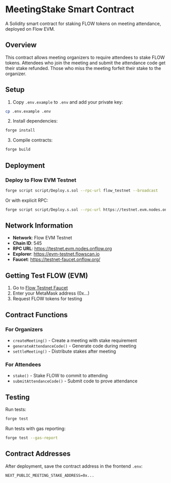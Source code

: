 # MeetingStake Smart Contract

A Solidity smart contract for staking FLOW tokens on meeting attendance, deployed on Flow EVM.

## Overview

This contract allows meeting organizers to require attendees to stake FLOW tokens. Attendees who join the meeting and submit the attendance code get their stake refunded. Those who miss the meeting forfeit their stake to the organizer.

## Setup

1. Copy `.env.example` to `.env` and add your private key:
```bash
cp .env.example .env
```

2. Install dependencies:
```bash
forge install
```

3. Compile contracts:
```bash
forge build
```

## Deployment

### Deploy to Flow EVM Testnet

```bash
forge script script/Deploy.s.sol --rpc-url flow_testnet --broadcast
```

Or with explicit RPC:
```bash
forge script script/Deploy.s.sol --rpc-url https://testnet.evm.nodes.onflow.org --broadcast
```

## Network Information

- **Network**: Flow EVM Testnet
- **Chain ID**: 545
- **RPC URL**: https://testnet.evm.nodes.onflow.org
- **Explorer**: https://evm-testnet.flowscan.io
- **Faucet**: https://testnet-faucet.onflow.org/

## Getting Test FLOW (EVM)

1. Go to [Flow Testnet Faucet](https://testnet-faucet.onflow.org/)
2. Enter your MetaMask address (0x...)
3. Request FLOW tokens for testing

## Contract Functions

### For Organizers
- `createMeeting()` - Create a meeting with stake requirement
- `generateAttendanceCode()` - Generate code during meeting
- `settleMeeting()` - Distribute stakes after meeting

### For Attendees
- `stake()` - Stake FLOW to commit to attending
- `submitAttendanceCode()` - Submit code to prove attendance

## Testing

Run tests:
```bash
forge test
```

Run tests with gas reporting:
```bash
forge test --gas-report
```

## Contract Addresses

After deployment, save the contract address in the frontend `.env`:
```
NEXT_PUBLIC_MEETING_STAKE_ADDRESS=0x...
```